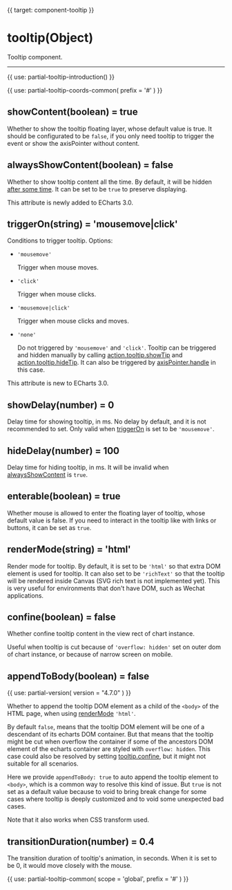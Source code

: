 
{{ target: component-tooltip }}

# tooltip(Object)

Tooltip component.

---

{{ use: partial-tooltip-introduction() }}

{{ use: partial-tooltip-coords-common(
    prefix = '#'
) }}

## showContent(boolean) = true

Whether to show the tooltip floating layer, whose default value is true. It should be configurated to be `false`, if you only need tooltip to trigger the event or show the axisPointer without content.

## alwaysShowContent(boolean) = false

Whether to show tooltip content all the time. By default, it will be hidden [after some time](~tooltip.hideDelay). It can be set to be `true` to preserve displaying.

This attribute is newly added to ECharts 3.0.

## triggerOn(string) = 'mousemove|click'

Conditions to trigger tooltip. Options:

+ `'mousemove'`

    Trigger when mouse moves.

+ `'click'`

    Trigger when mouse clicks.

+ `'mousemove|click'`

    Trigger when mouse clicks and moves.

+ `'none'`

    Do not triggered by `'mousemove'` and `'click'`. Tooltip can be triggered and hidden manually by calling [action.tooltip.showTip](api.html#action.tooltip.showTip) and [action.tooltip.hideTip](api.html#action.tooltip.hideTip). It can also be triggered by [axisPointer.handle](~xAxis.axisPointer.handle) in this case.

This attribute is new to ECharts 3.0.

## showDelay(number) = 0

Delay time for showing tooltip, in ms. No delay by default, and it is not recommended to set. Only valid when [triggerOn](~tooltip.triggerOn) is set to be `'mousemove'`.

## hideDelay(number) = 100

Delay time for hiding tooltip, in ms. It will be invalid when [alwaysShowContent](~tooltip.alwaysShowContent) is `true`.

## enterable(boolean) = true

Whether mouse is allowed to enter the floating layer of tooltip, whose default value is false. If you need to interact in the tooltip like with links or buttons, it can be set as `true`.

## renderMode(string) = 'html'

Render mode for tooltip. By default, it is set to be `'html'` so that extra DOM element is used for tooltip. It can also set to be `'richText'` so that the tooltip will be rendered inside Canvas (SVG rich text is not implemented yet). This is very useful for environments that don't have DOM, such as Wechat applications.

## confine(boolean) = false

Whether confine tooltip content in the view rect of chart instance.

Useful when tooltip is cut because of `'overflow: hidden'` set on outer dom of chart instance, or because of narrow screen on mobile.

## appendToBody(boolean) = false

{{ use: partial-version(
    version = "4.7.0"
) }}

Whether to append the tooltip DOM element as a child of the `<body>` of the HTML page, when using [renderMode](~tooltip.renderMode) `'html'`.

By default `false`, means that the tooltip DOM element will be one of a descendant of its echarts DOM container. But that means that the tooltip might be cut when overflow the container if some of the ancestors DOM element of the echarts container are styled with `overflow: hidden`. This case could also be resolved by setting [tooltip.confine](~tooltip.confine), but it might not suitable for all scenarios.

Here we provide `appendToBody: true` to auto append the tooltip element to `<body>`, which is a common way to resolve this kind of issue. But `true` is not set as a default value because to void to bring break change for some cases where tooltip is deeply customized and to void some unexpected bad cases.

Note that it also works when CSS transform used.

## transitionDuration(number) = 0.4

The transition duration of tooltip's animation, in seconds. When it is set to be 0, it would move closely with the mouse.

{{ use: partial-tooltip-common(
    scope = 'global',
    prefix = '#'
) }}

